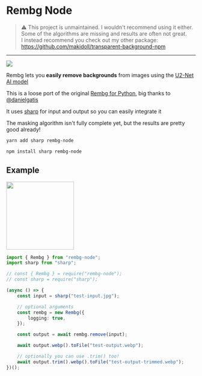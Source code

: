 # Rembg Node

> ⚠️ This project is unmaintained. I wouldn't recommend using it either.<br>Some of the algorithms are missing and results are often not great.<br>I instead recommend you check out my other package:<br>https://github.com/makidoll/transparent-background-npm

---

[![](https://img.shields.io/npm/v/rembg-node)](https://www.npmjs.com/package/rembg-node)

Rembg lets you **easily remove backgrounds** from images using the [U2-Net AI model](https://github.com/xuebinqin/U-2-Net)

This is a loose port of the original [Rembg for Python](https://github.com/danielgatis/rembg), big thanks to [@danielgatis](https://github.com/danielgatis)

It uses [sharp](https://github.com/lovell/sharp) for input and output so you can easily integrate it

The masking algorithm isn't fully complete yet, but the results are pretty good already!

```bash
yarn add sharp rembg-node

npm install sharp rembg-node
```

## Example

<img height="180" src="https://user-images.githubusercontent.com/8362329/178584133-4aa2483a-8b9c-4f7b-a785-ddcba800e57f.png"/>

```ts
import { Rembg } from "rembg-node";
import sharp from "sharp";

// const { Rembg } = require("rembg-node");
// const sharp = require("sharp");

(async () => {
	const input = sharp("test-input.jpg");

	// optional arguments
	const rembg = new Rembg({
		logging: true,
	});

	const output = await rembg.remove(input);

	await output.webp().toFile("test-output.webp");

	// optionally you can use .trim() too!
	await output.trim().webp().toFile("test-output-trimmed.webp");
})();
```
